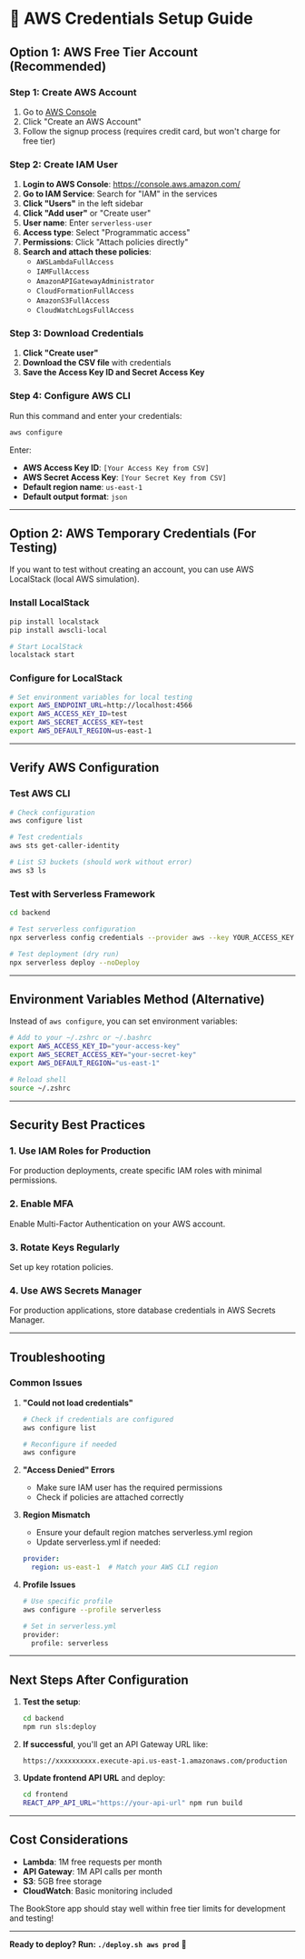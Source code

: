 # 🔐 AWS Credentials Setup Guide

## Option 1: AWS Free Tier Account (Recommended)

### Step 1: Create AWS Account
1. Go to [AWS Console](https://aws.amazon.com/)
2. Click "Create an AWS Account"
3. Follow the signup process (requires credit card, but won't charge for free tier)

### Step 2: Create IAM User
1. **Login to AWS Console**: https://console.aws.amazon.com/
2. **Go to IAM Service**: Search for "IAM" in the services
3. **Click "Users"** in the left sidebar
4. **Click "Add user"** or "Create user"
5. **User name**: Enter `serverless-user`
6. **Access type**: Select "Programmatic access"
7. **Permissions**: Click "Attach policies directly"
8. **Search and attach these policies**:
   - `AWSLambdaFullAccess`
   - `IAMFullAccess` 
   - `AmazonAPIGatewayAdministrator`
   - `CloudFormationFullAccess`
   - `AmazonS3FullAccess`
   - `CloudWatchLogsFullAccess`

### Step 3: Download Credentials
1. **Click "Create user"**
2. **Download the CSV file** with credentials
3. **Save the Access Key ID and Secret Access Key**

### Step 4: Configure AWS CLI
Run this command and enter your credentials:
```bash
aws configure
```

Enter:
- **AWS Access Key ID**: `[Your Access Key from CSV]`
- **AWS Secret Access Key**: `[Your Secret Key from CSV]`
- **Default region name**: `us-east-1`
- **Default output format**: `json`

---

## Option 2: AWS Temporary Credentials (For Testing)

If you want to test without creating an account, you can use AWS LocalStack (local AWS simulation).

### Install LocalStack
```bash
pip install localstack
pip install awscli-local

# Start LocalStack
localstack start
```

### Configure for LocalStack
```bash
# Set environment variables for local testing
export AWS_ENDPOINT_URL=http://localhost:4566
export AWS_ACCESS_KEY_ID=test
export AWS_SECRET_ACCESS_KEY=test
export AWS_DEFAULT_REGION=us-east-1
```

---

## Verify AWS Configuration

### Test AWS CLI
```bash
# Check configuration
aws configure list

# Test credentials
aws sts get-caller-identity

# List S3 buckets (should work without error)
aws s3 ls
```

### Test with Serverless Framework
```bash
cd backend

# Test serverless configuration
npx serverless config credentials --provider aws --key YOUR_ACCESS_KEY --secret YOUR_SECRET_KEY

# Test deployment (dry run)
npx serverless deploy --noDeploy
```

---

## Environment Variables Method (Alternative)

Instead of `aws configure`, you can set environment variables:

```bash
# Add to your ~/.zshrc or ~/.bashrc
export AWS_ACCESS_KEY_ID="your-access-key"
export AWS_SECRET_ACCESS_KEY="your-secret-key"  
export AWS_DEFAULT_REGION="us-east-1"

# Reload shell
source ~/.zshrc
```

---

## Security Best Practices

### 1. Use IAM Roles for Production
For production deployments, create specific IAM roles with minimal permissions.

### 2. Enable MFA
Enable Multi-Factor Authentication on your AWS account.

### 3. Rotate Keys Regularly
Set up key rotation policies.

### 4. Use AWS Secrets Manager
For production applications, store database credentials in AWS Secrets Manager.

---

## Troubleshooting

### Common Issues

1. **"Could not load credentials"**
   ```bash
   # Check if credentials are configured
   aws configure list
   
   # Reconfigure if needed
   aws configure
   ```

2. **"Access Denied" Errors**
   - Make sure IAM user has the required permissions
   - Check if policies are attached correctly

3. **Region Mismatch**
   - Ensure your default region matches serverless.yml region
   - Update serverless.yml if needed:
   ```yaml
   provider:
     region: us-east-1  # Match your AWS CLI region
   ```

4. **Profile Issues**
   ```bash
   # Use specific profile
   aws configure --profile serverless
   
   # Set in serverless.yml
   provider:
     profile: serverless
   ```

---

## Next Steps After Configuration

1. **Test the setup**:
   ```bash
   cd backend
   npm run sls:deploy
   ```

2. **If successful**, you'll get an API Gateway URL like:
   ```
   https://xxxxxxxxxx.execute-api.us-east-1.amazonaws.com/production
   ```

3. **Update frontend API URL** and deploy:
   ```bash
   cd frontend
   REACT_APP_API_URL="https://your-api-url" npm run build
   ```

---

## Cost Considerations

- **Lambda**: 1M free requests per month
- **API Gateway**: 1M API calls per month  
- **S3**: 5GB free storage
- **CloudWatch**: Basic monitoring included

The BookStore app should stay well within free tier limits for development and testing!

---

**Ready to deploy? Run: `./deploy.sh aws prod`** 🚀
